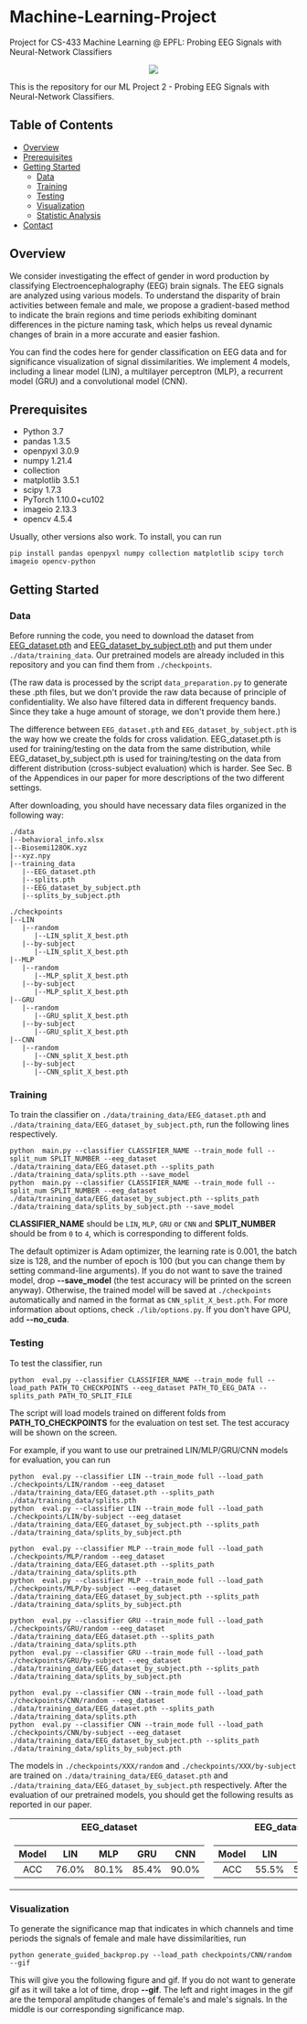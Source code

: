 # Machine-Learning-Project
Project for CS-433 Machine Learning @ EPFL: Probing EEG Signals with Neural-Network Classifiers

<p align="center"><img src="figs/heat.png"></p>

This is the repository for our ML Project 2 - Probing EEG Signals with Neural-Network Classifiers.

## Table of Contents

- [Overview](#overview)
- [Prerequisites](#prerequisites)
- [Getting Started](#getting-started)
  - [Data](#data)
  - [Training](#training)
  - [Testing](#testing)
  - [Visualization](#visualization)
  - [Statistic Analysis](#statistic-analysis)
- [Contact](#contact)

## Overview

We consider investigating the effect of gender in word production by classifying Electroencephalography (EEG) brain signals. The EEG signals are analyzed using various models. To understand the disparity of brain activities between female and male, we propose a gradient-based method to indicate the brain regions and time periods exhibiting dominant differences in the picture naming task, which helps us reveal dynamic changes of brain in a more accurate and easier fashion.

You can find the codes here for gender classification on EEG data and for significance visualization of signal dissimilarities. We implement 4 models, including a linear model (LIN), a multilayer perceptron (MLP), a recurrent model (GRU) and a convolutional model (CNN).

## Prerequisites

- Python 3.7
- pandas 1.3.5
- openpyxl 3.0.9
- numpy 1.21.4
- collection
- matplotlib 3.5.1
- scipy 1.7.3
- PyTorch 1.10.0+cu102 
- imageio 2.13.3
- opencv 4.5.4

Usually, other versions also work. To install, you can run

```
pip install pandas openpyxl numpy collection matplotlib scipy torch imageio opencv-python
```

## Getting Started

### Data

Before running the code, you need to download the dataset from [EEG_dataset.pth](https://drive.google.com/file/d/1zQi72b9_j1zbEUPtQorYEv29_3OLVOe6/view?usp=sharing) and [EEG_dataset_by_subject.pth](https://drive.google.com/file/d/1Y5UCXA82ko64fAdmeH0Kn4C2-EN-tVJJ/view?usp=sharing) and put them under `./data/training_data`. Our pretrained models are already included in this repository and you can find them from `./checkpoints`. 

(The raw data is processed by the script `data_preparation.py` to generate these .pth files, but we don't provide the raw data because of principle of confidentiality. We also have filtered data in different frequency bands. Since they take a huge amount of storage, we don't provide them here.)

The difference between `EEG_dataset.pth` and `EEG_dataset_by_subject.pth` is the way how we create the folds for cross validation. EEG_dataset.pth is used for training/testing on the data from the same distribution, while EEG_dataset_by_subject.pth is used for training/testing on the data from different distribution (cross-subject evaluation) which is harder. See Sec. B of the Appendices in our paper for more descriptions of the two different settings.

After downloading, you should have necessary data files organized in the following way:

```
./data
|--behavioral_info.xlsx
|--Biosemi128OK.xyz 
|--xyz.npy
|--training_data
   |--EEG_dataset.pth
   |--splits.pth
   |--EEG_dataset_by_subject.pth
   |--splits_by_subject.pth

./checkpoints
|--LIN
   |--random
      |--LIN_split_X_best.pth
   |--by-subject
      |--LIN_split_X_best.pth
|--MLP
   |--random
      |--MLP_split_X_best.pth
   |--by-subject
      |--MLP_split_X_best.pth
|--GRU
   |--random
      |--GRU_split_X_best.pth
   |--by-subject
      |--GRU_split_X_best.pth
|--CNN
   |--random
      |--CNN_split_X_best.pth
   |--by-subject
      |--CNN_split_X_best.pth
```

### Training

To train the classifier on `./data/training_data/EEG_dataset.pth` and `./data/training_data/EEG_dataset_by_subject.pth`, run the following lines respectively.

```
python  main.py --classifier CLASSIFIER_NAME --train_mode full --split_num SPLIT_NUMBER --eeg_dataset ./data/training_data/EEG_dataset.pth --splits_path ./data/training_data/splits.pth --save_model 
python  main.py --classifier CLASSIFIER_NAME --train_mode full --split_num SPLIT_NUMBER --eeg_dataset ./data/training_data/EEG_dataset_by_subject.pth --splits_path ./data/training_data/splits_by_subject.pth --save_model 
```

**CLASSIFIER_NAME** should be `LIN`, `MLP`, `GRU` or `CNN` and **SPLIT_NUMBER** should be from `0` to `4`, which is corresponding to different folds.

The default optimizer is Adam optimizer, the learning rate is 0.001, the batch size is 128, and the number of epoch is 100 (but you can change them by setting command-line arguments). If you do not want to save the trained model, drop **--save_model** (the test accuracy will be printed on the screen anyway). Otherwise, the trained model will be saved at `./checkpoints` automatically and named in the format as `CNN_split_X_best.pth`. For more information about options, check `./lib/options.py`. If you don't have GPU, add **--no_cuda**.

### Testing

To test the classifier, run

```
python  eval.py --classifier CLASSIFIER_NAME --train_mode full --load_path PATH_TO_CHECKPOINTS --eeg_dataset PATH_TO_EEG_DATA --splits_path PATH_TO_SPLIT_FILE
```

The script will load models trained on different folds from **PATH_TO_CHECKPOINTS**  for the evaluation on test set. The test accuracy will be shown on the screen.

For example, if you want to use our pretrained LIN/MLP/GRU/CNN models for evaluation, you can run

```
python  eval.py --classifier LIN --train_mode full --load_path ./checkpoints/LIN/random --eeg_dataset ./data/training_data/EEG_dataset.pth --splits_path ./data/training_data/splits.pth
python  eval.py --classifier LIN --train_mode full --load_path ./checkpoints/LIN/by-subject --eeg_dataset ./data/training_data/EEG_dataset_by_subject.pth --splits_path ./data/training_data/splits_by_subject.pth

python  eval.py --classifier MLP --train_mode full --load_path ./checkpoints/MLP/random --eeg_dataset ./data/training_data/EEG_dataset.pth --splits_path ./data/training_data/splits.pth
python  eval.py --classifier MLP --train_mode full --load_path ./checkpoints/MLP/by-subject --eeg_dataset ./data/training_data/EEG_dataset_by_subject.pth --splits_path ./data/training_data/splits_by_subject.pth

python  eval.py --classifier GRU --train_mode full --load_path ./checkpoints/GRU/random --eeg_dataset ./data/training_data/EEG_dataset.pth --splits_path ./data/training_data/splits.pth
python  eval.py --classifier GRU --train_mode full --load_path ./checkpoints/GRU/by-subject --eeg_dataset ./data/training_data/EEG_dataset_by_subject.pth --splits_path ./data/training_data/splits_by_subject.pth

python  eval.py --classifier CNN --train_mode full --load_path ./checkpoints/CNN/random --eeg_dataset ./data/training_data/EEG_dataset.pth --splits_path ./data/training_data/splits.pth
python  eval.py --classifier CNN --train_mode full --load_path ./checkpoints/CNN/by-subject --eeg_dataset ./data/training_data/EEG_dataset_by_subject.pth --splits_path ./data/training_data/splits_by_subject.pth
```

The models in `./checkpoints/XXX/random` and `./checkpoints/XXX/by-subject` are trained on `./data/training_data/EEG_dataset.pth` and `./data/training_data/EEG_dataset_by_subject.pth` respectively. After the evaluation of our pretrained models, you should get the following results as reported in our paper.

<table>
<tr><th>EEG_dataset </th><th>EEG_dataset_by_subject</th></tr>
<tr><td>


| Model |  LIN  |  MLP  |  GRU  |  CNN  |
| :---: | :---: | :---: | :---: | :---: |
|  ACC  | 76.0% | 80.1% | 85.4% | 90.0% |

</td><td>

| Model |  LIN  |  MLP  |  GRU  |  CNN  |
| :---: | :---: | :---: | :---: | :---: |
|  ACC  | 55.5% | 53.5% | 62.4% | 66.3% |

</td></tr> </table>


### Visualization

To generate the significance map that indicates in which channels and time periods the signals of female and male have dissimilarities, run

```
python generate_guided_backprop.py --load_path checkpoints/CNN/random --gif 
```

This will give you the following figure and gif. If you do not want to generate gif as it will take a lot of time, drop **--gif**. The left and right images in the gif are 
the temporal amplitude changes of female's and male's signals. In the middle is our corresponding significance map.
